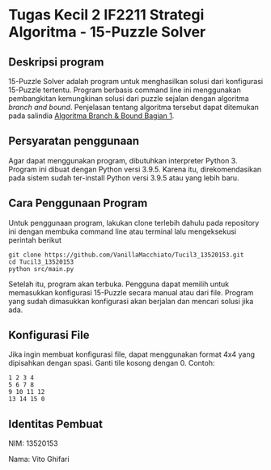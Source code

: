 # Tugas Kecil 2 IF2211 Strategi Algoritma - 15-Puzzle Solver
## Deskripsi program
15-Puzzle Solver adalah program untuk menghasilkan solusi dari konfigurasi 15-Puzzle tertentu. Program berbasis command line ini menggunakan pembangkitan kemungkinan solusi dari puzzle sejalan dengan algoritma _branch and bound_. Penjelasan tentang algoritma tersebut dapat ditemukan pada salindia [Algoritma Branch & Bound Bagian 1](https://informatika.stei.itb.ac.id/~rinaldi.munir/Stmik/2020-2021/Algoritma-Branch-and-Bound-2021-Bagian1.pdf).

## Persyaratan penggunaan
Agar dapat menggunakan program, dibutuhkan interpreter Python 3. Program ini dibuat dengan Python versi 3.9.5. Karena itu, direkomendasikan pada sistem sudah ter-install Python versi 3.9.5 atau yang lebih baru.

## Cara Penggunaan Program
Untuk penggunaan program, lakukan clone terlebih dahulu pada repository ini dengan membuka command line atau terminal lalu mengeksekusi perintah berikut
    
    git clone https://github.com/VanillaMacchiato/Tucil3_13520153.git
    cd Tucil3_13520153
    python src/main.py

Setelah itu, program akan terbuka. Pengguna dapat memilih untuk memasukkan konfigurasi 15-Puzzle secara manual atau dari file. Program yang sudah dimasukkan konfigurasi akan berjalan dan mencari solusi jika ada.

## Konfigurasi File
Jika ingin membuat konfigurasi file, dapat menggunakan format 4x4 yang dipisahkan dengan spasi. Ganti tile kosong dengan 0. Contoh:

    1 2 3 4
    5 6 7 8
    9 10 11 12
    13 14 15 0


## Identitas Pembuat
NIM: 13520153

Nama: Vito Ghifari